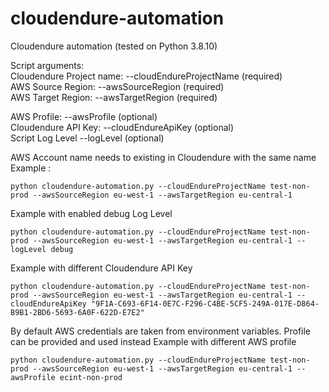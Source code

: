 # cloudendure-automation

Cloudendure automation (tested on Python 3.8.10)

Script arguments:  
 Cloudendure Project name: --cloudEndureProjectName (required)  
 AWS Source Region: --awsSourceRegion (required)  
 AWS Target Region: --awsTargetRegion (required)  

 AWS Profile: --awsProfile (optional)  
 Cloudendure API Key: --cloudEndureApiKey (optional)  
 Script Log Level --logLevel (optional)  

AWS Account name needs to existing in Cloudendure with the same name  
Example :
```shell
python cloudendure-automation.py --cloudEndureProjectName test-non-prod --awsSourceRegion eu-west-1 --awsTargetRegion eu-central-1
```

Example with enabled debug Log Level
```shell
python cloudendure-automation.py --cloudEndureProjectName test-non-prod --awsSourceRegion eu-west-1 --awsTargetRegion eu-central-1 --logLevel debug
```

Example with different Cloudendure API Key
```shell
python cloudendure-automation.py --cloudEndureProjectName test-non-prod --awsSourceRegion eu-west-1 --awsTargetRegion eu-central-1 --cloudEndureApiKey "9F1A-C693-6F14-0E7C-F296-C4BE-5CF5-249A-017E-D864-B9B1-2BD6-5693-6A0F-622D-E7E2"
```

By default AWS credentials are taken from environment variables. Profile can be provided and used instead
Example with different AWS profile
```shell
python cloudendure-automation.py --cloudEndureProjectName test-non-prod --awsSourceRegion eu-west-1 --awsTargetRegion eu-central-1 --awsProfile ecint-non-prod
```
